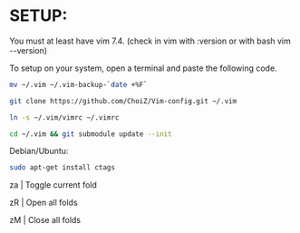 # SETUP:

You must at least have vim 7.4. (check in vim with :version or with bash vim --version)

To setup on your system, open a terminal and paste the following code.

```bash
mv ~/.vim ~/.vim-backup-`date +%F`

git clone https://github.com/ChoiZ/Vim-config.git ~/.vim

ln -s ~/.vim/vimrc ~/.vimrc

cd ~/.vim && git submodule update --init
```

Debian/Ubuntu:
```bash
sudo apt-get install ctags
```


 za | Toggle current fold

 zR | Open all folds

 zM | Close all folds
